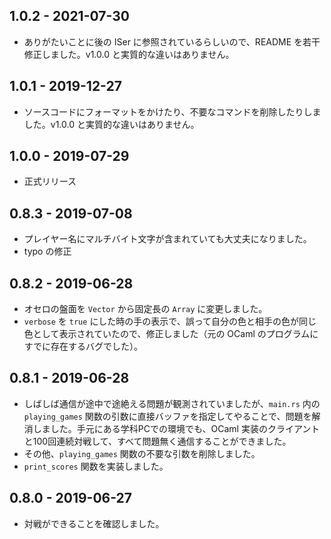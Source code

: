 ## 1.0.2 - 2021-07-30

- ありがたいことに後の ISer に参照されているらしいので、README を若干修正しました。v1.0.0 と実質的な違いはありません。

## 1.0.1 - 2019-12-27

- ソースコードにフォーマットをかけたり、不要なコマンドを削除したりしました。v1.0.0 と実質的な違いはありません。

## 1.0.0 - 2019-07-29

- 正式リリース

## 0.8.3 - 2019-07-08

- プレイヤー名にマルチバイト文字が含まれていても大丈夫になりました。  
- typo の修正

## 0.8.2 - 2019-06-28

- オセロの盤面を `Vector` から固定長の `Array` に変更しました。
- `verbose` を `true` にした時の手の表示で、誤って自分の色と相手の色が同じ色として表示されていたので、修正しました（元の OCaml のプログラムにすでに存在するバグでした）。

## 0.8.1 - 2019-06-28

- しばしば通信が途中で途絶える問題が観測されていましたが、`main.rs` 内の `playing_games` 関数の引数に直接バッファを指定してやることで、問題を解消しました。手元にある学科PCでの環境でも、OCaml 実装のクライアントと100回連続対戦して、すべて問題無く通信することができました。
- その他、`playing_games` 関数の不要な引数を削除しました。
- `print_scores` 関数を実装しました。

## 0.8.0 - 2019-06-27

- 対戦ができることを確認しました。

